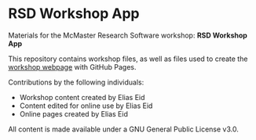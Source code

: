 # RSD Workshop App

Materials for the McMaster Research Software workshop: **RSD Workshop App**  

This repository contains workshop files, as well as files used to create the [workshop webpage](https://mcmasterrs.github.io/rsd-workshop-app) with GitHub Pages.  

Contributions by the following individuals: 
- Workshop content created by Elias Eid
- Content edited for online use by Elias Eid
- Online pages created by Elias Eid

All content is made available under a GNU General Public License v3.0.  

